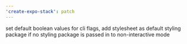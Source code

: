 ```yaml
---
'create-expo-stack': patch
---
```


set default boolean values for cli flags, add stylesheet as default styling package if no styling package is passed in to non-interactive mode
